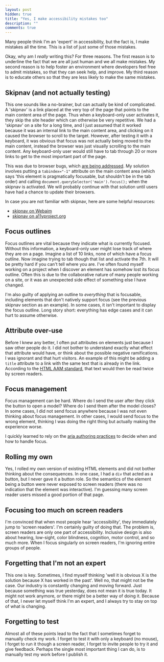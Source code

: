 ```yaml
---
layout: post
hidden: true
title: "Yes, I make accessibility mistakes too"
description: ""
comments: true
---
```


Many people think I'm an 'expert' in accessibility, but the fact is, I make mistakes all the time. This is a list of just some of those mistakes.

Okay, why am I *really* writing this? For three reasons. The first reason is to underline the fact that we are all just human and we all make mistakes. My second reason is to help foster an environment where developers feel free to admit mistakes, so that they can seek help, and improve. My third reason is to educate others so that they are less likely to make the same mistakes.

## Skipnav (and not actually testing)

This one sounds like a no-brainer, but can actually be kind of complicated. A 'skipnav' is a link placed at the very top of the page that points to the main content area of the page. Thus when a keyboard-only user activates it, they skip the site header which can otherwise be very repetitive. We had a 'skipnav' on a site for a long time, and I just assumed that it worked because it was an internal link to the main content area, and clicking on it caused the browser to scroll to the target. However, after testing it with a keyboard, it was obvious that focus was not actually being moved to the main content, instead the browser was just visually scrolling to the main content. Any keyboard-only user would still have to tab through 20 or more links to get to the most important part of the page.

This was due to browser bugs, which [are being addressed](https://bugs.chromium.org/p/chromium/issues/detail?id=37721). My solution involves putting a `tabindex="-1"` attribute on the main content area (which says 'this element is pragmatically focusable, but shouldn't be in the tab order) and calling `document.querySelector('main').focus();` when the skipnav is activated. We will probably continue with that solution until users have had a chance to update their browsers. 

In case you are not familiar with skipnav, here are some helpful resources:

* [skipnav on Webaim](http://webaim.org/techniques/skipnav/)
* [skipnav on a11yproject.org](http://a11yproject.com/posts/skip-nav-links/)

## Focus outlines

Focus outlines are vital because they indicate what is currently focused. Without this information, a keyboard-only user might lose track of where they are on a page. Imagine a list of 10 links, none of which have a focus outline. Now imagine trying to tab though that list and activate the 7th. It will be pretty hard if you can't tell where you are. I've often found myself working on a project when I discover an element has somehow lost its focus outline. Often this is due to the collaborative nature of many people working on a site, or it was an unexpected side effect of something else I have changed.

I'm also guilty of applying an outline to *everything* that is focusable, including elements that don't natively support focus (see the previous skipnav section as an example). In some cases, it isn't important to display the focus outline. Long story short: everything has edge cases and it can hurt to assume otherwise.

## Attribute over-use

Before I knew any better, I often put attributes on elements just because I saw other people do it. I did not bother to understand exactly what effect that attribute would have, or think about the possible negative ramifications. I was ignorant and that hurt visitors. An example of this might be adding a `title` attribute to a link with the same text that is already in the link. According to the [HTML AAM standard](https://www.w3.org/TR/html-aam-1.0/#a-element), that text would then be read twice by screen readers.

## Focus management

Focus management can be hard. Where do I send the user after they click the button to open a model? Where do I send them after the model closes? In some cases, I did not send focus anywhere because I was not even thinking about focus management. In other cases, I would send focus to the wrong element, thinking I was doing the right thing but actually making the experience worse.

I quickly learned to rely on the [aria authoring practices](https://www.w3.org/TR/wai-aria-practices/) to decide when and how to handle focus.

## Rolling my own

Yes, I rolled my own version of existing HTML elements and did not bother thinking about the consequences. In one case, I had a `div` that acted as a button, but I never gave it a button role. So the semantics of the element being a button were never exposed to screen readers (there was no indication that the element was interactive). I'm guessing many screen reader users missed a good portion of that page.

## Focusing too much on screen readers

I'm convinced that when most people hear 'accessibility', they immediately jump to 'screen readers'. I'm certainly guilty of doing that. The problem is, screen readers are only one part of accessibility. Inclusive design is also about hearing, low-sight, color blindness, cognition, motor control, and so much more. When I focus singularly on screen readers, I'm ignoring entire groups of people.

## Forgetting that I'm not an expert

This one is key. Sometimes, I find myself thinking 'well it is obvious X is the solution because X has worked in the past'. Well no, that might not be the case. Our industry is constantly changing and moving forward. Just because something was true yesterday, does not mean it is true today. It might not work anymore, or there might be a better way of doing it. Because of that, I never let myself think I'm an expert, and I always try to stay on top of what is changing.

## Forgetting to test

Almost all of these points lead to the fact that I sometimes forget to manually check my work. I forget to test it with only a keyboard (no mouse), I forget to run it though a screen reader, I forget to invite people to try it and give feedback. Perhaps the single most important thing I can do, is to manually test my work before I publish it.
